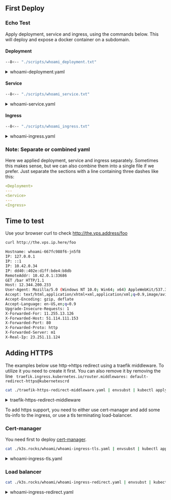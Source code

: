 ## First Deploy

### Echo Test

Apply deployment, service and ingress, using the commands below. This will deploy and expose a docker container on a subdomain.

#### Deployment

```bash
--8<-- "./scripts/whoami_deployment.txt"
```

<details>
<summary>whoami-deployment.yaml</summary>
```
--8<-- "./manifests/whoami/whoami-deployment.yaml"
```
</details>

#### Service

```bash
--8<-- "./scripts/whoami_service.txt"
```

<details>
<summary>whoami-service.yaml</summary>
```
--8<-- "./manifests/whoami/whoami-service.yaml"
```
</details>

#### Ingress

```bash
--8<-- "./scripts/whoami_ingress.txt"
```

<details>
<summary>whoami-ingress.yaml</summary>
```
--8<-- "./manifests/whoami/whoami-ingress.yaml"
```
</details>

### Note: Separate or combined yaml

Here we applied deployment, service and ingress separately. Sometimes this makes sense, but we can also combine them into a single file if we prefer. Just separate the sections with a line containing three dashes like this:

```yaml
<Deployment>
---
<Service>
---
<Ingress>
```

## Time to test

Use your browser curl to check <a href="https://the.vps.address/foo" target="_blank">http://the.vps.address/foo</a>

```bash
curl http://the.vps.ip.here/foo
```

```bash
Hostname: whoami-667fc988f6-jn5f8
IP: 127.0.0.1
IP: ::1
IP: 10.42.0.34
IP: dd40::402e:d1ff:bde4:b8db
RemoteAddr: 10.42.0.1:33686
GET /bar HTTP/1.1
Host: 12.344.200.233
User-Agent: Mozilla/5.0 (Windows NT 10.0; Win64; x64) AppleWebKit/537.36 (KHTML, like Gecko) Chrome/97.0.4692.99 Safari/537.36
Accept: text/html,application/xhtml+xml,application/xml;q=0.9,image/avif,image/webp,image/apng,*/*;q=0.8,application/signed-exchange;v=b3;q=0.9
Accept-Encoding: gzip, deflate
Accept-Language: en-US,en;q=0.9
Upgrade-Insecure-Requests: 1
X-Forwarded-For: 11.255.13.126
X-Forwarded-Host: 51.114.111.153
X-Forwarded-Port: 80
X-Forwarded-Proto: http
X-Forwarded-Server: m1
X-Real-Ip: 23.251.11.124
```

## Adding HTTPS

The examples below use http->https redirect using a traefik middleware. To utilize it you need to create it first. You can also remove it by removing the line ` traefik.ingress.kubernetes.io/router.middlewares: default-redirect-https@kubernetescrd`

```bash
cat ./traefik-https-redirect-middleware.yaml | envsubst | kubectl apply -f -
```

<details>
<summary>traefik-https-redirect-middleware</summary>
```
--8<-- "./manifests/traefik-https-redirect-middleware.yaml"
```
</details>

To add https support, you need to either use cert-manager and add some tls-info to the ingress, or use a tls terminating load-balancer.

### Cert-manager

You need first to deploy [cert-manager](https-cert-manager-letsencrypt.md).

```bash
cat ./k3s.rocks/whoami/whoami-ingress-tls.yaml | envsubst | kubectl apply -f -
```

<details>
<summary>whoami-ingress-tls.yaml</summary>
```
--8<-- "./manifests/whoami/whoami-ingress-tls.yaml"
```
</details>

### Load balancer

```bash
cat ./k3s.rocks/whoami/whoami-ingress-redirect.yaml | envsubst | kubectl apply -f -
```

<details>
<summary>whoami-ingress-redirect.yaml</summary>
```
--8<-- "./manifests/whoami/whoami-ingress-redirect.yaml"
```
</details>
